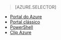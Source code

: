 > [AZURE.SELECTOR]
- [Portal do Azure](../articles/virtual-network/virtual-networks-create-vnet-classic-pportal.md)
- [Portal clássico](../articles/virtual-network/virtual-networks-create-vnet-classic-portal.md)
- [PowerShell](../articles/virtual-network/virtual-networks-create-vnet-classic-netcfg-ps.md)
- [Clip Azure](../articles/virtual-network/virtual-networks-create-vnet-classic-cli.md)